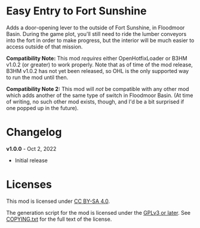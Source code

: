 Easy Entry to Fort Sunshine
===========================

Adds a door-opening lever to the outside of Fort Sunshine, in Floodmoor Basin.
During the game plot, you'll still need to ride the lumber conveyors into the
fort in order to make progress, but the interior will be much easier to access
outside of that mission.

**Compatibility Note:** This mod *requires* either OpenHotfixLoader or
B3HM v1.0.2 (or greater) to work properly.  Note that as of time of the
mod release, B3HM v1.0.2 has not yet been released, so OHL is the only
supported way to run the mod until then.

**Compatibility Note 2:** This mod will *not* be compatible with any other
mod which adds another of the same type of switch in Floodmoor Basin.  (At
time of writing, no such other mod exists, though, and I'd be a bit surprised
if one popped up in the future).

Changelog
=========

**v1.0.0** - Oct 2, 2022
 * Initial release

Licenses
========

This mod is licensed under [CC BY-SA 4.0](https://creativecommons.org/licenses/by-sa/4.0/).

The generation script for the mod is licensed under the
[GPLv3 or later](https://www.gnu.org/licenses/quick-guide-gplv3.html).
See [COPYING.txt](../../COPYING.txt) for the full text of the license.

